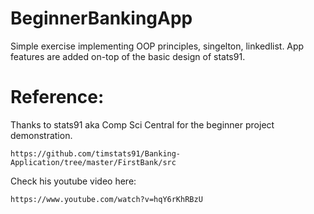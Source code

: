 # BeginnerBankingApp
Simple exercise implementing OOP principles, singelton, linkedlist.
App features are added on-top of the basic design of stats91.

# Reference:
Thanks to stats91 aka Comp Sci Central for the beginner project demonstration.
```
https://github.com/timstats91/Banking-Application/tree/master/FirstBank/src
```
Check his youtube video here:
```
https://www.youtube.com/watch?v=hqY6rKhRBzU
```

